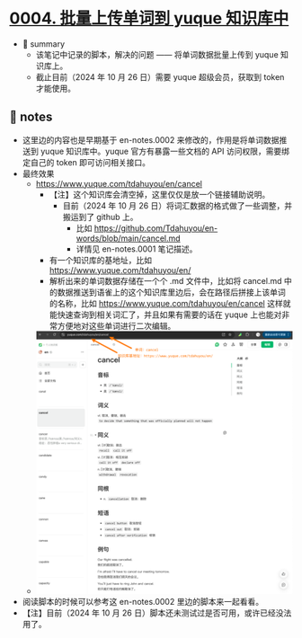 # [0004. 批量上传单词到 yuque 知识库中](https://github.com/Tdahuyou/en-notes/tree/main/0004.%20%E6%89%B9%E9%87%8F%E4%B8%8A%E4%BC%A0%E5%8D%95%E8%AF%8D%E5%88%B0%20yuque%20%E7%9F%A5%E8%AF%86%E5%BA%93%E4%B8%AD)

- 📝 summary
  - 该笔记中记录的脚本，解决的问题 —— 将单词数据批量上传到 yuque 知识库上。
  - 截止目前（2024 年 10 月 26 日）需要 yuque 超级会员，获取到 token 才能使用。

## 📒 notes

- 这里边的内容也是早期基于 en-notes.0002 来修改的，作用是将单词数据推送到 yuque 知识库中。yuque 官方有暴露一些文档的 API 访问权限，需要绑定自己的 token 即可访问相关接口。
- 最终效果
  - https://www.yuque.com/tdahuyou/en/cancel
    - 【注】这个知识库会清空掉，这里仅仅是放一个链接辅助说明。
      - 目前（2024 年 10 月 26 日）将词汇数据的格式做了一些调整，并搬运到了 github 上。
        - 比如 https://github.com/Tdahuyou/en-words/blob/main/cancel.md
        - 详情见 en-notes.0001 笔记描述。
    - 有一个知识库的基地址，比如 https://www.yuque.com/tdahuyou/en/
    - 解析出来的单词数据存储在一个个 .md 文件中，比如将 cancel.md 中的数据推送到语雀上的这个知识库里边后，会在路径后拼接上该单词的名称，比如 https://www.yuque.com/tdahuyou/en/cancel 这样就能快速查询到相关词汇了，并且如果有需要的话在 yuque 上也能对非常方便地对这些单词进行二次编辑。
  - ![](md-imgs/2024-10-26-19-07-52.png)
- 阅读脚本的时候可以参考这 en-notes.0002 里边的脚本来一起看看。
- 【注】目前（2024 年 10 月 26 日）脚本还未测试过是否可用，或许已经没法用了。
